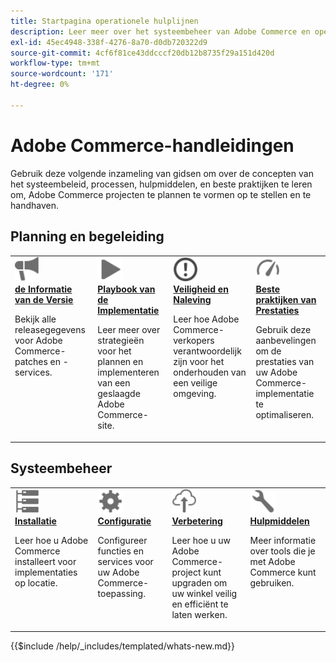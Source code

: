 ```yaml
---
title: Startpagina operationele hulplijnen
description: Leer meer over het systeembeheer van Adobe Commerce en operationele concepten. Doorblader uitvoerige gidsen voor planning, het vormen, en het handhaven van uw plaatsing van Commerce.
exl-id: 45ec4948-338f-4276-8a70-d0db720322d9
source-git-commit: 4cf6f81ce43ddcccf20db12b8735f29a151d420d
workflow-type: tm+mt
source-wordcount: '171'
ht-degree: 0%

---
```



# Adobe Commerce-handleidingen

Gebruik deze volgende inzameling van gidsen om over de concepten van het systeembeleid, processen, hulpmiddelen, en beste praktijken te leren om, Adobe Commerce projecten te plannen te vormen op te stellen en te handhaven.

## Planning en begeleiding

<table>
<tr>
  <td valign="top">
    <a href="../release/release-notes/overview.md">
      <img alt="Gegevens vrijgeven" src="../assets/icons/promote.svg" width="40"/>
    </a>
    <div>
      <a href="../release/release-notes/overview.md"><strong> de Informatie van de Versie </strong></a>
      <p>Bekijk alle releasegegevens voor Adobe Commerce-patches en -services.</p>
    </div>
  </td>
    <td valign="top">
    <a href="../implementation-playbook/overview.md">
      <img alt="Implementatie" src="../assets/icons/play.svg" width="40"/>
    </a>
    <div>
      <a href="../implementation-playbook/overview.md"><strong> Playbook van de Implementatie </strong></a>
      <p>Leer meer over strategieën voor het plannen en implementeren van een geslaagde Adobe Commerce-site.</p>
    </div>
  </td>
  <td valign="top">
    <a href="../security-and-compliance/overview.md">
       <img alt="Enterprise" src="../assets/icons/alert-circle.svg" width="40"/>
    </a>
    <div>
      <a href="../security-and-compliance/overview.md"><strong> Veiligheid en Naleving </strong></a>
      <p>Leer hoe Adobe Commerce-verkopers verantwoordelijk zijn voor het onderhouden van een veilige omgeving.</p>
    </div>
  </td>
    <td valign="top">
    <a href="../performance/overview.md">
       <img alt="Prestaties" src="../assets/icons/gauge.svg" width="40"/>
    </a>
    <div>
      <a href="../performance/overview.md"><strong> Beste praktijken van Prestaties </strong></a>
      <p>Gebruik deze aanbevelingen om de prestaties van uw Adobe Commerce-implementatie te optimaliseren.</p>
    </div>
  </td>
</tr>
</table>

## Systeembeheer

<table>
<tr>
  <td valign="top">
    <a href="../installation/overview.md">
      <img alt="Installatie (op de locatie)" src="../assets/icons/servers.svg" width="40"/>
    </a>
    <div>
      <a href="../installation/overview.md"><strong> Installatie </strong></a>
      <p>Leer hoe u Adobe Commerce installeert voor implementaties op locatie.</p>
    </div>
  </td>
  <td valign="top">
    <a href="../configuration/overview.md">
      <img alt="Configuratie" src="../assets/icons/settings.svg" width="40"/>
    </a>
    <div>
      <a href="../configuration/overview.md"><strong> Configuratie </strong></a>
      <p>Configureer functies en services voor uw Adobe Commerce-toepassing.</p>
    </div>
  </td>
  <td valign="top">
    <a href="../upgrade/overview.md">
      <img alt="Upgrade" src="../assets/icons/upload-cloud.svg" width="40"/>
    </a>
    <div>
      <a href="../upgrade/overview.md"><strong> Verbetering </strong></a>
      <p>Leer hoe u uw Adobe Commerce-project kunt upgraden om uw winkel veilig en efficiënt te laten werken.</p>
    </div>
  </td>
  <td valign="top">
    <a href="../tools/overview.md">
       <img alt="Gereedschappen" src="../assets/icons/wrench.svg" width="40"/>
    </a>
    <div>
      <a href="../tools/overview.md"><strong> Hulpmiddelen </strong></a>
      <p>Meer informatie over tools die je met Adobe Commerce kunt gebruiken.</p>
    </div>
  </td>
</tr>
</table>

{{$include /help/_includes/templated/whats-new.md}}

<!-- Last updated from includes: 2025-10-17 20:53:47 -->
